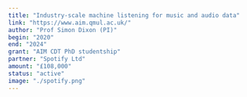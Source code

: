 ```yaml
---
title: "Industry-scale machine listening for music and audio data"
link: "https://www.aim.qmul.ac.uk/"
author: "Prof Simon Dixon (PI)"
begin: "2020"
end: "2024"
grant: "AIM CDT PhD studentship"
partner: "Spotify Ltd"
amount: "£108,000"
status: "active"
image: "./spotify.png"
---
```

